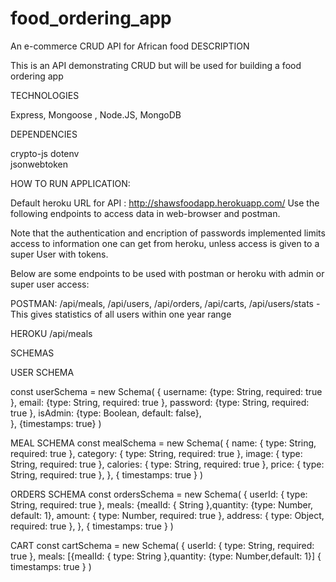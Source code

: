 # food_ordering_app
An e-commerce CRUD API for  African food
DESCRIPTION

This is an API demonstrating CRUD but will be used for building a food ordering app

TECHNOLOGIES

Express, Mongoose , Node.JS, MongoDB

DEPENDENCIES

crypto-js
dotenv   
jsonwebtoken

HOW TO RUN APPLICATION:

Default heroku URL for API : http://shawsfoodapp.herokuapp.com/ 
Use the following endpoints to access data in web-browser and postman.

Note that the authentication and encription of passwords implemented limits
access to information one can get from heroku, unless access is given to a super User with tokens.

Below are some endpoints to be used with postman or heroku with admin or super user access:

POSTMAN:
/api/meals,
/api/users,
/api/orders,
/api/carts,
/api/users/stats  - This gives statistics of all users within one year range

HEROKU
/api/meals

SCHEMAS

USER SCHEMA

const userSchema = new Schema(
    {
        username: {type: String, required: true },
        email: {type: String, required: true },
        password: {type: String, required: true },
        isAdmin: {type: Boolean, default: false},    
    },
    {timestamps: true}
)

MEAL SCHEMA
const mealSchema = new Schema(
  {
    name: { type: String, required: true },
    category: { type: String, required: true },
    image: { type: String, required: true },
    calories: { type: String, required: true },
    price: { type: String, required: true },
  },
  { timestamps: true }
)


ORDERS SCHEMA
const ordersSchema = new Schema(
  {
    userId: { type: String, required: true },
    meals: {mealId: { String },quantity: {type: Number, default: 1},
    amount: { type: Number, required: true },
    address: { type: Object, required: true },
  },
  { timestamps: true }
)

CART
const cartSchema = new Schema(
  {
    userId: { type: String, required: true },
    meals: [{mealId: { type: String },quantity: {type: Number,default: 1}]
  { timestamps: true }
)




